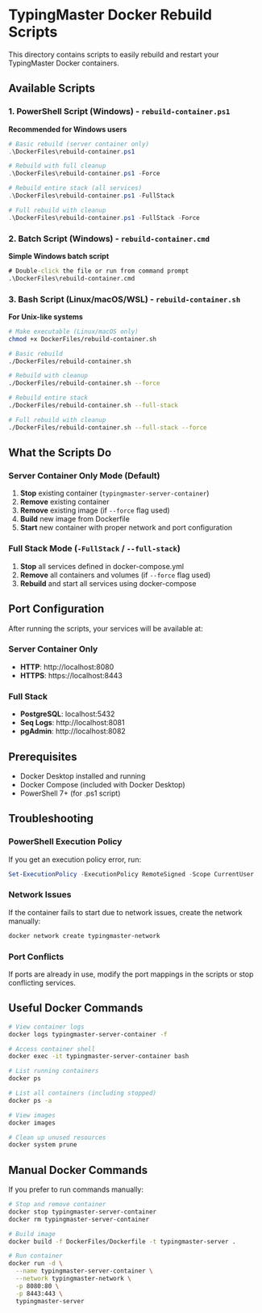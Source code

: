 # TypingMaster Docker Rebuild Scripts

This directory contains scripts to easily rebuild and restart your TypingMaster Docker containers.

## Available Scripts

### 1. PowerShell Script (Windows) - `rebuild-container.ps1`
**Recommended for Windows users**

```powershell
# Basic rebuild (server container only)
.\DockerFiles\rebuild-container.ps1

# Rebuild with full cleanup
.\DockerFiles\rebuild-container.ps1 -Force

# Rebuild entire stack (all services)
.\DockerFiles\rebuild-container.ps1 -FullStack

# Full rebuild with cleanup
.\DockerFiles\rebuild-container.ps1 -FullStack -Force
```

### 2. Batch Script (Windows) - `rebuild-container.cmd`
**Simple Windows batch script**

```cmd
# Double-click the file or run from command prompt
.\DockerFiles\rebuild-container.cmd
```

### 3. Bash Script (Linux/macOS/WSL) - `rebuild-container.sh`
**For Unix-like systems**

```bash
# Make executable (Linux/macOS only)
chmod +x DockerFiles/rebuild-container.sh

# Basic rebuild
./DockerFiles/rebuild-container.sh

# Rebuild with cleanup
./DockerFiles/rebuild-container.sh --force

# Rebuild entire stack
./DockerFiles/rebuild-container.sh --full-stack

# Full rebuild with cleanup
./DockerFiles/rebuild-container.sh --full-stack --force
```

## What the Scripts Do

### Server Container Only Mode (Default)
1. **Stop** existing container (`typingmaster-server-container`)
2. **Remove** existing container
3. **Remove** existing image (if `--force` flag used)
4. **Build** new image from Dockerfile
5. **Start** new container with proper network and port configuration

### Full Stack Mode (`-FullStack` / `--full-stack`)
1. **Stop** all services defined in docker-compose.yml
2. **Remove** all containers and volumes (if `--force` flag used)
3. **Rebuild** and start all services using docker-compose

## Port Configuration

After running the scripts, your services will be available at:

### Server Container Only
- **HTTP**: http://localhost:8080
- **HTTPS**: https://localhost:8443

### Full Stack
- **PostgreSQL**: localhost:5432
- **Seq Logs**: http://localhost:8081
- **pgAdmin**: http://localhost:8082

## Prerequisites

- Docker Desktop installed and running
- Docker Compose (included with Docker Desktop)
- PowerShell 7+ (for .ps1 script)

## Troubleshooting

### PowerShell Execution Policy
If you get an execution policy error, run:
```powershell
Set-ExecutionPolicy -ExecutionPolicy RemoteSigned -Scope CurrentUser
```

### Network Issues
If the container fails to start due to network issues, create the network manually:
```bash
docker network create typingmaster-network
```

### Port Conflicts
If ports are already in use, modify the port mappings in the scripts or stop conflicting services.

## Useful Docker Commands

```bash
# View container logs
docker logs typingmaster-server-container -f

# Access container shell
docker exec -it typingmaster-server-container bash

# List running containers
docker ps

# List all containers (including stopped)
docker ps -a

# View images
docker images

# Clean up unused resources
docker system prune
```

## Manual Docker Commands

If you prefer to run commands manually:

```bash
# Stop and remove container
docker stop typingmaster-server-container
docker rm typingmaster-server-container

# Build image
docker build -f DockerFiles/Dockerfile -t typingmaster-server .

# Run container
docker run -d \
  --name typingmaster-server-container \
  --network typingmaster-network \
  -p 8080:80 \
  -p 8443:443 \
  typingmaster-server
``` 